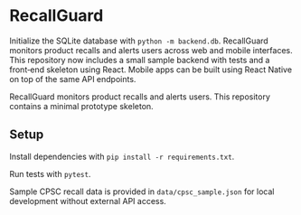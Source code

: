 # RecallGuard


Initialize the SQLite database with `python -m backend.db`.
RecallGuard monitors product recalls and alerts users across web and mobile
interfaces. This repository now includes a small sample backend with tests and
a front‑end skeleton using React. Mobile apps can be built using React Native
on top of the same API endpoints.

RecallGuard monitors product recalls and alerts users. This repository
contains a minimal prototype skeleton.


## Setup
Install dependencies with `pip install -r requirements.txt`.

Run tests with `pytest`.


Sample CPSC recall data is provided in `data/cpsc_sample.json` for local
development without external API access.


